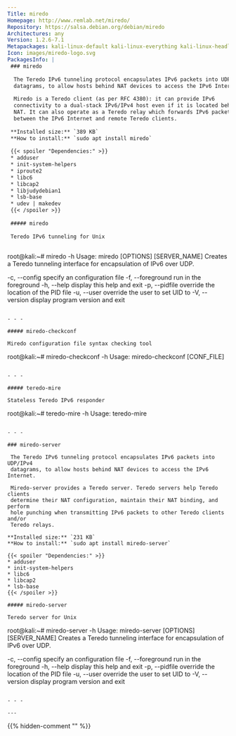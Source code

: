 ```yaml
---
Title: miredo
Homepage: http://www.remlab.net/miredo/
Repository: https://salsa.debian.org/debian/miredo
Architectures: any
Version: 1.2.6-7.1
Metapackages: kali-linux-default kali-linux-everything kali-linux-headless kali-linux-large kali-tools-post-exploitation 
Icon: images/miredo-logo.svg
PackagesInfo: |
 ### miredo
 
  The Teredo IPv6 tunneling protocol encapsulates IPv6 packets into UDP/IPv4
  datagrams, to allow hosts behind NAT devices to access the IPv6 Internet.
   
  Miredo is a Teredo client (as per RFC 4380): it can provide IPv6
  connectivity to a dual-stack IPv6/IPv4 host even if it is located behind a
  NAT. It can also operate as a Teredo relay which forwards IPv6 packets
  between the IPv6 Internet and remote Teredo clients.
 
 **Installed size:** `389 KB`  
 **How to install:** `sudo apt install miredo`  
 
 {{< spoiler "Dependencies:" >}}
 * adduser
 * init-system-helpers 
 * iproute2
 * libc6 
 * libcap2 
 * libjudydebian1
 * lsb-base
 * udev | makedev
 {{< /spoiler >}}
 
 ##### miredo
 
 Teredo IPv6 tunneling for Unix
 
 ```
 root@kali:~# miredo -h
 Usage: miredo [OPTIONS] [SERVER_NAME]
 Creates a Teredo tunneling interface for encapsulation of IPv6 over UDP.
 
   -c, --config     specify an configuration file
   -f, --foreground run in the foreground
   -h, --help       display this help and exit
   -p, --pidfile    override the location of the PID file
   -u, --user       override the user to set UID to
   -V, --version    display program version and exit
 ```
 
 - - -
 
 ##### miredo-checkconf
 
 Miredo configuration file syntax checking tool
 
 ```
 root@kali:~# miredo-checkconf -h
 Usage: miredo-checkconf [CONF_FILE]
 ```
 
 - - -
 
 ##### teredo-mire
 
 Stateless Teredo IPv6 responder
 
 ```
 root@kali:~# teredo-mire -h
 Usage: teredo-mire
 ```
 
 - - -
 
 ### miredo-server
 
  The Teredo IPv6 tunneling protocol encapsulates IPv6 packets into UDP/IPv4
  datagrams, to allow hosts behind NAT devices to access the IPv6 Internet.
   
  Miredo-server provides a Teredo server. Teredo servers help Teredo clients
  determine their NAT configuration, maintain their NAT binding, and perform
  hole punching when transmitting IPv6 packets to other Teredo clients and/or
  Teredo relays.
 
 **Installed size:** `231 KB`  
 **How to install:** `sudo apt install miredo-server`  
 
 {{< spoiler "Dependencies:" >}}
 * adduser
 * init-system-helpers 
 * libc6 
 * libcap2 
 * lsb-base
 {{< /spoiler >}}
 
 ##### miredo-server
 
 Teredo server for Unix
 
 ```
 root@kali:~# miredo-server -h
 Usage: miredo-server [OPTIONS] [SERVER_NAME]
 Creates a Teredo tunneling interface for encapsulation of IPv6 over UDP.
 
   -c, --config     specify an configuration file
   -f, --foreground run in the foreground
   -h, --help       display this help and exit
   -p, --pidfile    override the location of the PID file
   -u, --user       override the user to set UID to
   -V, --version    display program version and exit
 ```
 
 - - -
 
---
```

{{% hidden-comment "<!--Do not edit anything above this line-->" %}}

